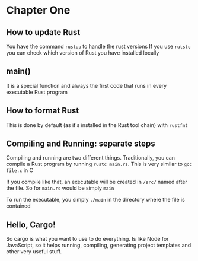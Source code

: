 # Chapter One

## How to update Rust

You have the command `rustup` to handle the rust versions
If you use `rutstc` you can check which version of Rust you have installed locally

## main()

It is a special function and always the first code that runs in every executable Rust program

## How to format Rust

This is done by default (as it's installed in the Rust tool chain) with `rustfmt`

## Compiling and Running: separate steps

Compiling and running are two different things.
Traditionally, you can compile a Rust program by running `rustc main.rs`. This is very similar to `gcc file.c` in C

If you compile like that, an executable will be created in `/src/` named after the file. So for `main.rs` would be simply `main`

To run the executable, you simply `./main` in the directory where the file is contained

## Hello, Cargo!

So cargo is what you want to use to do everything. Is like Node for JavaScript, so it helps running, compiling, generating project templates and other very useful stuff.
